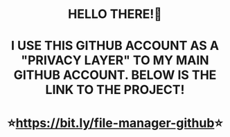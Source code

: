 <h1 align="center">HELLO THERE!👋</h1>
<h1 align="center">I USE THIS GITHUB ACCOUNT AS A "PRIVACY LAYER" TO MY MAIN GITHUB ACCOUNT. BELOW IS THE LINK TO THE PROJECT!</h2>
<h1 align="center">⭐<a href="https://bit.ly/file-manager-github">https://bit.ly/file-manager-github</a>⭐</h3>
